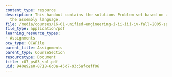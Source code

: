 ```yaml
---
content_type: resource
description: This handout contains the solutions Problem set based on algorithms in
  the assembly language.
file: /media/courses/16-01-unified-engineering-i-ii-iii-iv-fall-2005-spring-2006/940e92e087186c0a45d793c5afceff06_c07_ps03_sol.pdf
file_type: application/pdf
learning_resource_types:
- Assignments
ocw_type: OCWFile
parent_title: Assignments
parent_type: CourseSection
resourcetype: Document
title: c07_ps03_sol.pdf
uid: 940e92e0-8718-6c0a-45d7-93c5afceff06
---
```

